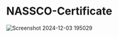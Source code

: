 # NASSCO-Certificate

![Screenshot 2024-12-03 195029](https://github.com/user-attachments/assets/764e8c96-d9ca-4298-86d6-ac0dd2d8382d)
